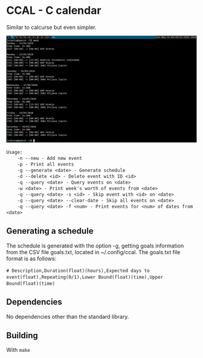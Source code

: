 # CCAL - C calendar

Similar to calcurse but even simpler.

![Screenshot of ccal's `week` output](example.png)

```
Usage:
    -n --new - Add new event
    -p - Print all events
    -g --generate <date> - Generate schedule
    -d --delete <id> - Delete event with ID <id>
    -q --query <date> - Query events on <date>
    -w <date> - Print week's worth of events from <date>
    -q --query <date> -s <id> - Skip event with <id> on <date>
    -q --query <date> --clear-date - Skip all events on <date>
    -q --query <date> -f <num> - Print events for <num> of dates from <date>
```

## Generating a schedule

The schedule is generated with the option -g, getting goals information from the CSV file goals.txt, located in ~/.config/ccal. The goals.txt file format is as follows:

`# Description,Duration(float)(hours),Expected days to event(float),Repeating(0/1),Lower Bound(float)(time),Upper Bound(float)(time)`

## Dependencies

No dependencies other than the standard library.

## Building

With `make`
